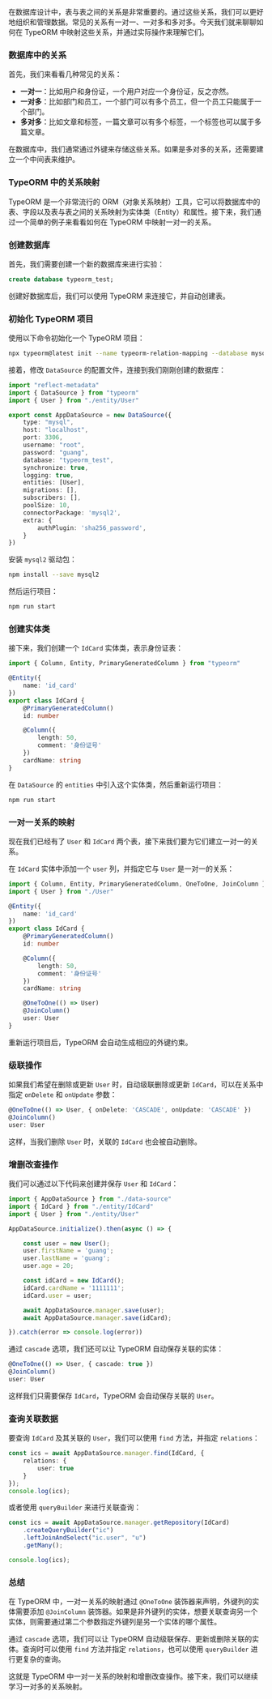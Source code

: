 在数据库设计中，表与表之间的关系是非常重要的。通过这些关系，我们可以更好地组织和管理数据。常见的关系有一对一、一对多和多对多。今天我们就来聊聊如何在 TypeORM 中映射这些关系，并通过实际操作来理解它们。

### 数据库中的关系

首先，我们来看看几种常见的关系：

- **一对一**：比如用户和身份证，一个用户对应一个身份证，反之亦然。
- **一对多**：比如部门和员工，一个部门可以有多个员工，但一个员工只能属于一个部门。
- **多对多**：比如文章和标签，一篇文章可以有多个标签，一个标签也可以属于多篇文章。

在数据库中，我们通常通过外键来存储这些关系。如果是多对多的关系，还需要建立一个中间表来维护。

### TypeORM 中的关系映射

TypeORM 是一个非常流行的 ORM（对象关系映射）工具，它可以将数据库中的表、字段以及表与表之间的关系映射为实体类（Entity）和属性。接下来，我们通过一个简单的例子来看看如何在 TypeORM 中映射一对一的关系。

### 创建数据库

首先，我们需要创建一个新的数据库来进行实验：

```sql
create database typeorm_test;
```

创建好数据库后，我们可以使用 TypeORM 来连接它，并自动创建表。

### 初始化 TypeORM 项目

使用以下命令初始化一个 TypeORM 项目：

```bash
npx typeorm@latest init --name typeorm-relation-mapping --database mysql
```

接着，修改 `DataSource` 的配置文件，连接到我们刚刚创建的数据库：

```typescript:path/to/data-source.ts
import "reflect-metadata"
import { DataSource } from "typeorm"
import { User } from "./entity/User"

export const AppDataSource = new DataSource({
    type: "mysql",
    host: "localhost",
    port: 3306,
    username: "root",
    password: "guang",
    database: "typeorm_test",
    synchronize: true,
    logging: true,
    entities: [User],
    migrations: [],
    subscribers: [],
    poolSize: 10,
    connectorPackage: 'mysql2',
    extra: {
        authPlugin: 'sha256_password',
    }
})
```

安装 `mysql2` 驱动包：

```bash
npm install --save mysql2
```

然后运行项目：

```bash
npm run start
```

### 创建实体类

接下来，我们创建一个 `IdCard` 实体类，表示身份证表：

```typescript:path/to/entity/IdCard.ts
import { Column, Entity, PrimaryGeneratedColumn } from "typeorm"

@Entity({
    name: 'id_card'
})
export class IdCard {
    @PrimaryGeneratedColumn()
    id: number

    @Column({
        length: 50,
        comment: '身份证号'
    })
    cardName: string
}
```

在 `DataSource` 的 `entities` 中引入这个实体类，然后重新运行项目：

```bash
npm run start
```

### 一对一关系的映射

现在我们已经有了 `User` 和 `IdCard` 两个表，接下来我们要为它们建立一对一的关系。

在 `IdCard` 实体中添加一个 `user` 列，并指定它与 `User` 是一对一的关系：

```typescript:path/to/entity/IdCard.ts
import { Column, Entity, PrimaryGeneratedColumn, OneToOne, JoinColumn } from "typeorm"
import { User } from "./User"

@Entity({
    name: 'id_card'
})
export class IdCard {
    @PrimaryGeneratedColumn()
    id: number

    @Column({
        length: 50,
        comment: '身份证号'
    })
    cardName: string

    @OneToOne(() => User)
    @JoinColumn()
    user: User
}
```

重新运行项目后，TypeORM 会自动生成相应的外键约束。

### 级联操作

如果我们希望在删除或更新 `User` 时，自动级联删除或更新 `IdCard`，可以在关系中指定 `onDelete` 和 `onUpdate` 参数：

```typescript:path/to/entity/IdCard.ts
@OneToOne(() => User, { onDelete: 'CASCADE', onUpdate: 'CASCADE' })
@JoinColumn()
user: User
```

这样，当我们删除 `User` 时，关联的 `IdCard` 也会被自动删除。

### 增删改查操作

我们可以通过以下代码来创建并保存 `User` 和 `IdCard`：

```typescript:path/to/file.ts
import { AppDataSource } from "./data-source"
import { IdCard } from "./entity/IdCard"
import { User } from "./entity/User"

AppDataSource.initialize().then(async () => {

    const user = new User();
    user.firstName = 'guang';
    user.lastName = 'guang';
    user.age = 20;

    const idCard = new IdCard();
    idCard.cardName = '1111111';
    idCard.user = user;

    await AppDataSource.manager.save(user);
    await AppDataSource.manager.save(idCard);

}).catch(error => console.log(error))
```

通过 `cascade` 选项，我们还可以让 TypeORM 自动保存关联的实体：

```typescript:path/to/entity/IdCard.ts
@OneToOne(() => User, { cascade: true })
@JoinColumn()
user: User
```

这样我们只需要保存 `IdCard`，TypeORM 会自动保存关联的 `User`。

### 查询关联数据

要查询 `IdCard` 及其关联的 `User`，我们可以使用 `find` 方法，并指定 `relations`：

```typescript:path/to/file.ts
const ics = await AppDataSource.manager.find(IdCard, {
    relations: {
        user: true
    }
});
console.log(ics);
```

或者使用 `queryBuilder` 来进行关联查询：

```typescript:path/to/file.ts
const ics = await AppDataSource.manager.getRepository(IdCard)
    .createQueryBuilder("ic")
    .leftJoinAndSelect("ic.user", "u")
    .getMany();

console.log(ics);
```

### 总结

在 TypeORM 中，一对一关系的映射通过 `@OneToOne` 装饰器来声明，外键列的实体需要添加 `@JoinColumn` 装饰器。如果是非外键列的实体，想要关联查询另一个实体，则需要通过第二个参数指定外键列是另一个实体的哪个属性。

通过 `cascade` 选项，我们可以让 TypeORM 自动级联保存、更新或删除关联的实体。查询时可以使用 `find` 方法并指定 `relations`，也可以使用 `queryBuilder` 进行更复杂的查询。

这就是 TypeORM 中一对一关系的映射和增删改查操作。接下来，我们可以继续学习一对多的关系映射。
